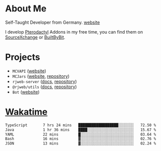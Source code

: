# About Me

Self-Taught Developer from Germany. [website](https://rjansen.dev)

I develop [Pterodactyl](https://pterodactyl.io) Addons in my free time, you can find
them on [SourceXchange](https://www.sourcexchange.net/teams/356/profile) or [BuiltByBit](https://builtbybit.com/search/3078009).

# Projects

- `MCVAPI` ([website](https://versions.mcjars.app))
- `MCJars` ([website](https://mcjars.app), [repository](https://github.com/0x7d8/mcjar))
- `rjweb-server` ([docs](https://server.rjweb.dev), [repository](https://github.com/0x7d8/NPM_WEB-SERVER))
- `@rjweb/utils` ([docs](https://utils.rjweb.dev), [repository](https://github.com/0x7d8/rjweb-utils))
- `Bot` ([website](https://bot.rjns.dev))

# [Wakatime](https://wakatime.com/@0x7d8)

<!--START_SECTION:waka-->

```txt
TypeScript       7 hrs 24 mins   ██████████████████░░░░░░░   72.50 %
Java             1 hr 36 mins    ████░░░░░░░░░░░░░░░░░░░░░   15.67 %
YAML             22 mins         █░░░░░░░░░░░░░░░░░░░░░░░░   03.64 %
Bash             16 mins         ▓░░░░░░░░░░░░░░░░░░░░░░░░   02.76 %
JSON             13 mins         ▓░░░░░░░░░░░░░░░░░░░░░░░░   02.24 %
```

<!--END_SECTION:waka-->
